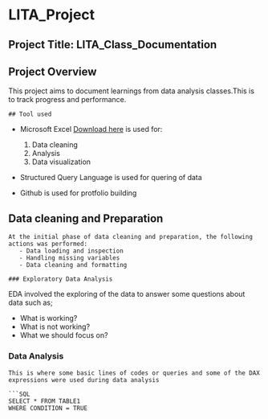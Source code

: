 # LITA_Project

## Project Title: LITA_Class_Documentation

## Project Overview
This project aims to document learnings from data analysis classes.This is to track progress and performance.

```
## Tool used
```
- Microsoft Excel [Download here](https://www.microsoft.com) is used for:
  1. Data cleaning
  2. Analysis
  3. Data visualization

- Structured Query Language is used for quering of data
- Github is used for protfolio building 

## Data cleaning and Preparation
```
At the initial phase of data cleaning and preparation, the following actions was performed:
   - Data loading and inspection
   - Handling missing variables
   - Data cleaning and formatting 

### Exploratory Data Analysis
```
EDA involved the exploring of the data to answer some questions about data such as;
 - What is working?
 - What is not working?
 - What we should focus on?
### Data Analysis
```
This is where some basic lines of codes or queries and some of the DAX expressions were used during data analysis

```SQL
SELECT * FROM TABLE1
WHERE CONDITION = TRUE
```
